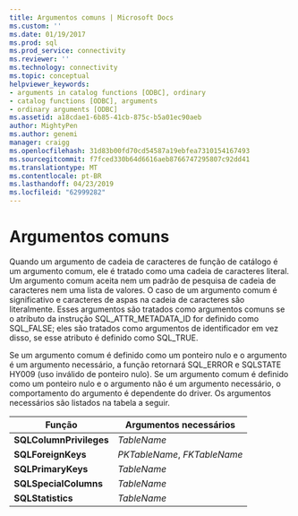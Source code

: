 ```yaml
---
title: Argumentos comuns | Microsoft Docs
ms.custom: ''
ms.date: 01/19/2017
ms.prod: sql
ms.prod_service: connectivity
ms.reviewer: ''
ms.technology: connectivity
ms.topic: conceptual
helpviewer_keywords:
- arguments in catalog functions [ODBC], ordinary
- catalog functions [ODBC], arguments
- ordinary arguments [ODBC]
ms.assetid: a18cdae1-6b85-41cb-875c-b5a01ec90aeb
author: MightyPen
ms.author: genemi
manager: craigg
ms.openlocfilehash: 31d83b00fd70cd54587a19ebfea7310154167493
ms.sourcegitcommit: f7fced330b64d6616aeb8766747295807c92dd41
ms.translationtype: MT
ms.contentlocale: pt-BR
ms.lasthandoff: 04/23/2019
ms.locfileid: "62999282"
---
```

# <a name="ordinary-arguments"></a>Argumentos comuns
Quando um argumento de cadeia de caracteres de função de catálogo é um argumento comum, ele é tratado como uma cadeia de caracteres literal. Um argumento comum aceita nem um padrão de pesquisa de cadeia de caracteres nem uma lista de valores. O caso de um argumento comum é significativo e caracteres de aspas na cadeia de caracteres são literalmente. Esses argumentos são tratados como argumentos comuns se o atributo da instrução SQL_ATTR_METADATA_ID for definido como SQL_FALSE; eles são tratados como argumentos de identificador em vez disso, se esse atributo é definido como SQL_TRUE.  
  
 Se um argumento comum é definido como um ponteiro nulo e o argumento é um argumento necessário, a função retornará SQL_ERROR e SQLSTATE HY009 (uso inválido de ponteiro nulo). Se um argumento comum é definido como um ponteiro nulo e o argumento não é um argumento necessário, o comportamento do argumento é dependente do driver. Os argumentos necessários são listados na tabela a seguir.  
  
|Função|Argumentos necessários|  
|--------------|------------------------|  
|**SQLColumnPrivileges**|*TableName*|  
|**SQLForeignKeys**|*PKTableName*, *FKTableName*|  
|**SQLPrimaryKeys**|*TableName*|  
|**SQLSpecialColumns**|*TableName*|  
|**SQLStatistics**|*TableName*|
